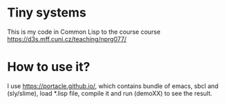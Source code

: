# Tiny systems
 This is my code in Common Lisp to the course course https://d3s.mff.cuni.cz/teaching/nprg077/

# How to use it?
I use https://portacle.github.io/, which contains bundle of emacs, sbcl and (sly/slime), load *.lisp file, compile it and run (demoXX) to see the result.
